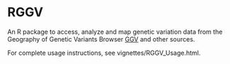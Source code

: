 # RGGV

An R package to access, analyze and map genetic variation data from the Geography of Genetic Variants Browser [GGV](http://popgen.uchicago.edu/ggv) and other sources. 

For complete usage instructions, see vignettes/RGGV_Usage.html. 

